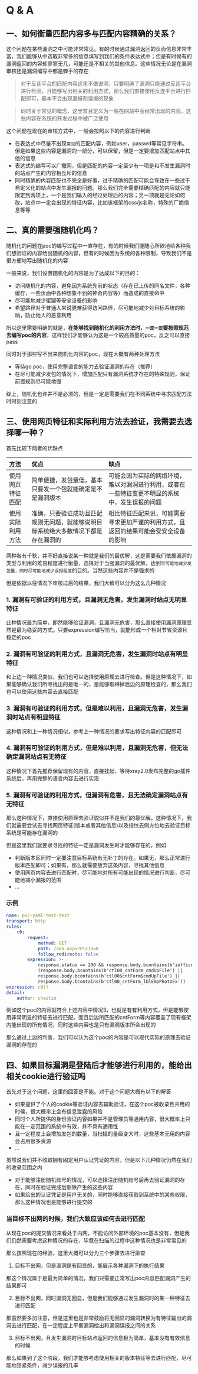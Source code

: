 # Q & A

## 一、如何衡量匹配内容多与匹配内容精确的关系？

这个问题在某些漏洞之中可能非常常见。有的时候通过漏洞返回的页面信息非常丰富，我们能够从中选取非常多的信息填写到我们的条件表达式中；但是有时候有的漏洞返回的内容却寥寥无几，可能还是不相关的其他信息。这些情况无论是在漏洞审核还是漏洞编写中都是棘手的存在

> 对于反连平台的匹配内容这里不做说明，只要明确了漏洞只能通过反连平台进行检测，且能够写出相关的利用方式，那么我们直接使用反连平台进行匹配即可，基本不会出现漏报和误报的现象

> 同时关于常见的概念，这里暂且定义为一般在网站中会经常出现的内容。这些内容在系统的开发过程中被广泛使用

这个问题在现在的审核方式中，一般会按照以下的内容进行判断

- 在表达式中尽量不出现`常见`的匹配内容，例如user，passwd等常见字符串。但是如果这些内容是漏洞的一部分，可以保留，但是一定要增加匹配站点中其他的信息
- 表达式的编写可以广撒网，但是匹配的内容一定至少有一项是和不发生漏洞时的站点产生的内容相互斥的信息
- 同时精确的内容匹配也不完全是好事，过于精确的匹配可能会导致在一些过于自定义化的站点中发生漏报的问题。那么我们完全需要精确匹配的内容就只能限定到两项上，一个是我们输入的经过处理后的内容；另一项就是无论如何改，站点中一定会出现的特征内容，比如该框架的css/js名称，特殊的厂商信息等等

## 二、真的需要强随机化吗？

随机化的问题在poc的编写过程中一直存在，有的时候我们能随心所欲地给各种我们想验证的内容给出随机的内容，但有的时候因为系统的各种限制，导致我们不是很方便地写出随机化的内容

一般来说，我们设置随机化的内容是为了达成以下的目的：

- 访问随机化的内容，避免因为系统先前的状态（存在已上传的同名文件，各种缓存，一些页面中各种想象不到的神奇内容等）而造成的直接命中
- 尽可能地减少蜜罐等安全设备的影响
- 希望路径对于普通人来说更难获得访问路径，尽可能地减少对目标系统的影响，防止他人的恶意利用

所以这里需要明确的就是，**在能够找到随机化的利用方法时，`一定一定`要按照规范去编写poc的内容**，这样我们才能够认为这是一个较高质量的poc，反之可以直接pass

同时对于那些写不出来随机化内容的poc，现在大概有两种处理方法

- 等待go poc，使用完整语言的能力去验证漏洞的存在（推荐）
- 在尽可能减少发包的情况下，增加匹配只有漏洞系统才存在的特殊规则，保证前置规则尽可能地强

综上，随机化也许并不是必须的，但是一定是需要我们在不同系统中寻求匹配方法时时刻注意的

## 三、使用网页特征和实际利用方法去验证，我需要去选择哪一种？

首先比较下两者的优缺点

| 方法       | 优点                                        | 缺点                                              |
|:---------|:------------------------------------------|:------------------------------------------------|
| 使用网页特征匹配 | 简单便捷，发包量低，基本只要发一个包就能确定是不是漏洞版本             | 可能会因为实际的网络环境，难以对漏洞进行利用，或者在一些特征变更不明显的系统中，发生误报的问题 |
| 使用实际利用方法 | 准确，只要验证成功且匹配规则无问题，就能够说明目标系统绝大多数情况下都是存在漏洞的 | 相比特征匹配来说，可能需要寻求更加严谨的利用方式，且返回的结果可能会受安全设备的影响      |

两种各有千秋，并不好直接说某一种就是我们的最优解，这是需要我们依据漏洞的类型与利用的难易程度进行衡量，选择对于当强漏洞的最优解，达到`尽可能地减少发包量，同时尽可能地减少误报程度`的目的。当然这些内容并不是强求的

但是依据以往情况下审核过后的结果，我们大致可以分为这么几种情况

### 1. 漏洞有可验证的利用方式，且漏洞无危害，发生漏洞时站点无明显特征

此种情况最为简单，即然能够验证漏洞，且漏洞无危害，那么直接使用漏洞原理显然是最为稳妥的方式。只要expression编写恰当，就能形成一个相对节省资源且稳定的poc

### 2. 漏洞有可验证的利用方式，且漏洞无危害，发生漏洞时站点有明显特征

和上边一种情况类似，我们也可以选择使用原理去进行检查。但是这种情况下，如果能够确认我们所寻找出的是唯一的，是能够取缔掉后边的原理检查的，那么我们也可以使用这些内容去直接匹配

### 3. 漏洞有可验证的利用方式，但是难以利用，且漏洞无危害，发生漏洞时站点有明显特征

这种情况和上一种情况相似，参考上一种情况的要求写出特征内容的匹配即可

### 4. 漏洞有可验证的利用方式，但是难以利用，且漏洞无危害，但无法确定漏洞站点有无特征

这种情况下首先推荐保留现有的内容，直接挂起，等待xray2.0发布完整的go插件系统后，再用完整的语言内容去进行实现

### 5. 漏洞有可验证的利用方式，但漏洞有危害，且无法确定漏洞站点有无特征

那么这种情况下，直接使用原理去验证貌似并不是我们的最优解。这种情况下，我们就需要尝试去寻找网页特征(版本或者其他信息)以及指纹去侧方位地去验证目标系统是可能存在漏洞的

但是这里我们就要求寻找的特征一定是漏洞发生时才能够存在的，例如

- 判断版本区间时一定要注意目标系统有无补丁的存在。如果无，那么正常进行版本匹配即可；如果有，那么就需要放弃这条内容，寻找其他信息
- 使用网页内容去进行匹配时，尽可能地对所有可能出现的情况进行判断，尽可能地减小漏报的范围
- ...

### 示例

```yaml
name: poc-yaml-test-test
transport: http
rules:
	r0:
		request:
			method: GET
			path: /aaa.aspx?PicID=0
			follow_redirects: false
		expression: >-
			response.status == 200 && response.body.bcontains(b'ioffice.js') &&
			(response.body.bcontains(b'ctl00_cntForm_cmdUpFile') ||
			response.body.bcontains(b'ctl00$cntForm$cmdUpFile') ||
			response.body.bcontains(b'ctl00_cntForm_lblEmpPhotoEx'))
expression: r0()
detail:
	author: chaitin
```

例如这个poc的内容就符合上述内容中情况3，也就是有有利用方式，但是能够使用非常明显的特征去进行匹配。而且后边所匹配的cntForm等内容覆盖了现有框架内能出现的所有情况，同时这些内容也是只有漏洞版本所会出现的

那么通过上边的判断，我们可以认为这个poc的内容是可以取代实际的原理去验证漏洞的存在的

## 四、如果目标漏洞是登陆后才能够进行利用的，能给出相关cookie进行验证吗

首先对于这个问题，这里的回答是不能。对于这个问题大概有以下的解答

- 如果提供了个人的cookie等验证内容去辅助验证，在这个poc被收录且共用的时候，很大概率上会有信息泄露的风险
- 同时个人所提供的身份验证内容如果并不是管理员等通用内容，很大概率上只能在一定范围的系统中有效，并不具有通用性
- 且一定程度上会增加发包的数量，当扫描的量级变大时，这些基本无用的内容会占用很多资源
- ...

虽然说我们并不收取拥有固定用户认证凭证的内容，但是以下几种情况仍然在我们的收录范围之内

- 对于能够注册随机账号的情况，可以选择注册随机账号后再去验证漏洞的存在，同时在验证完成后删除产生的这些内容
- 如果给出的认证凭证是用户无关的，同时能够直接获取到系统中的某些权限，那么这种情况也是能够进行提交的

### 当目标不出网的时候，我们大致应该如何去进行匹配

从现在poc的提交情况来看处于内网，不能访问外部环境的poc基本没有，但是我们仍然需要考虑这种情况的存在，毕竟在扫描的过程中这种情况也是非常常见的

那么按照现在的经验，这里大概可以分为三个步骤去进行排查

1. 目标不出网，但是漏洞是有回显的，能展示各种漏洞下的执行结果

那这个情况属于是最为简单的情况，我们只需要正常写出poc内容匹配漏洞产生的结果即可

2. 目标不出网，同时漏洞无回显，但是我们能够通过发生漏洞时的某一种特征去进行匹配

那虽然要多加注意，但是这里也是非常鼓励将无回显的漏洞转换为有特征输出的漏洞去进行匹配，在一定程度上平衡漏洞检出和漏洞误报之间的关系

3. 目标不出网，且发生漏洞时目标站点返回的信息极为简单，基本没有有效信息的时候

那么如果到了这个阶段，我们才能够考虑使用相关的版本特征等去进行匹配，尽可能地锁紧条件，减少误报的几率